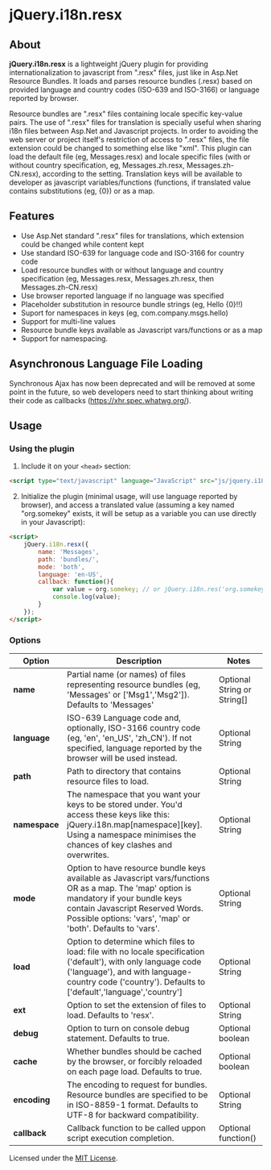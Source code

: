 # jQuery.i18n.resx

## About
**jQuery.i18n.resx** is a lightweight jQuery plugin for providing internationalization to javascript from ".resx" files, just like in Asp.Net Resource Bundles. It loads and parses resource bundles (.resx) based on provided language and country codes (ISO-639 and ISO-3166) or language reported by browser.

Resource bundles are ".resx" files containing locale specific key-value pairs. The use of ".resx" files for translation is specially useful when sharing i18n files between Asp.Net and Javascript projects. In order to avoiding the web server or project itself's restriction of access to ".resx" files, the file extension could be changed to something else like "xml". This plugin can load the default file (eg, Messages.resx) and locale specific files (with or without country specification, eg, Messages.zh.resx, Messages.zh-CN.resx), according to the setting. Translation keys will be available to developer as javascript variables/functions (functions, if translated value contains substitutions (eg, {0}) or as a map.


## Features
* Use Asp.Net standard ".resx" files for translations, which extension could be changed while content kept
* Use standard ISO-639 for language code and ISO-3166 for country code
* Load resource bundles with or without language and country specification (eg, Messages.resx, Messages.zh.resx, then Messages.zh-CN.resx)
* Use browser reported language if no language was specified
* Placeholder substitution in resource bundle strings (eg, Hello {0}!!)
* Suport for namespaces in keys (eg, com.company.msgs.hello)
* Support for multi-line values
* Resource bundle keys available as Javascript vars/functions or as a map
* Support for namespacing.


## Asynchronous Language File Loading

Synchronous Ajax has now been deprecated and will be removed at some point in the future, so web developers need to start thinking about writing their code as callbacks (https://xhr.spec.whatwg.org/).


## Usage


### Using the plugin
1. Include it on your ``<head>`` section:

```html
<script type="text/javascript" language="JavaScript" src="js/jquery.i18n.resx-min.js"></script>
```

2. Initialize the plugin (minimal usage, will use language reported by browser), and access a translated value (assuming a key named "org.somekey" exists, it will be setup as a variable you can use directly in your Javascript):

```html
<script>
	jQuery.i18n.resx({
  		name: 'Messages', 
		path: 'bundles/', 
		mode: 'both',
		language: 'en-US',
  		callback: function(){
			var value = org.somekey; // or jQuery.i18n.res('org.somekey')
			console.log(value); 
		}
	});
</script>
```


### Options             

Option | Description | Notes
------ | ----------- | -----
**name**   | Partial name (or names) of files representing resource bundles (eg, 'Messages' or ['Msg1','Msg2']). Defaults to 'Messages' | Optional String or String[] |
**language** | ISO-639 Language code and, optionally, ISO-3166 country code (eg, 'en', 'en_US', 'zh_CN'). If not specified, language reported by the browser will be used instead. | Optional String |
**path** | Path to directory that contains resource files to load. | Optional String |
**namespace** | The namespace that you want your keys to be stored under. You'd access these keys like this: jQuery.i18n.map\[namespace\]\[key\]. Using a namespace minimises the chances of key clashes and overwrites. | Optional String |
**mode** | Option to have resource bundle keys available as Javascript vars/functions OR as a map. The 'map' option is mandatory if your bundle keys contain Javascript Reserved Words. Possible options: 'vars', 'map' or 'both'. Defaults to 'vars'. | Optional String |
**load** | Option to determine which files to load: file with no locale specification ('default'), with only language code ('language'), and with language-country code ('country'). Defaults to ['default','language','country'] | Optional String |
**ext** | Option to set the extension of files to load. Defaults to 'resx'. | Optional String |
**debug** | Option to turn on console debug statement. Defaults to true. | Optional boolean |
**cache** | Whether bundles should be cached by the browser, or forcibly reloaded on each page load. Defaults to true. | Optional boolean |
**encoding** | The encoding to request for bundles. Resource bundles are specified to be in ISO-8859-1 format. Defaults to UTF-8 for backward compatibility. | Optional String |
**callback** | Callback function to be called uppon script execution completion. | Optional function() |


Licensed under the [MIT License](LICENSE).
